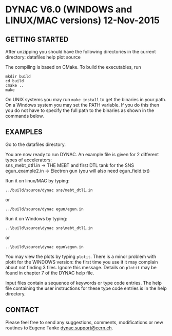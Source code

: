# DYNAC V6.0 (WINDOWS and LINUX/MAC versions)             12-Nov-2015


## GETTING STARTED
After unzipping you should have the following directories in the
current directory:
datafiles  help  plot  source

The compiling is based on CMake. To build the executables, run
```
mkdir build
cd build
cmake ..
make
```

On UNIX systems you may run `make install` to get the binaries in your path. On a Windows system you may set the PATH variable. If you do this then you do not have to specify the full path to the binaries as shown in the commands below.

## EXAMPLES
Go to the datafiles directory.

You are now ready to run DYNAC. An example file is given for 2
different types of accelerators:  
sns_mebt_dtl1.in     -> THE MEBT and first DTL tank for the SNS  
egun_example2.in     -> Electron gun (you will also need egun_field.txt)

Run it on linux/MAC by typing:
```
../build/source/dynac sns/mebt_dtl1.in
```
or
```
../build/source/dynac egun/egun.in
```

Run it on Windows by typing:
```
..\build\source\dynac sns\mebt_dtl1.in  
```
or
```
..\build\source\dynac egun\egun.in
```

You may view the plots by typing `plotit`. There is a minor problem
with plotit for the WINDOWS version: the first time you use it it may
complain about not finding 3 files. Ignore this message. Details on
`plotit` may be found in chapter 7 of the DYNAC help file.


Input files contain a sequence of keywords or type code entries. The
help file containing the user instructions for these type code entries
is in the help directory.

## CONTACT
Please feel free to send any suggestions, comments, modifications or
new routines to Eugene Tanke <dynac.support@cern.ch>.

